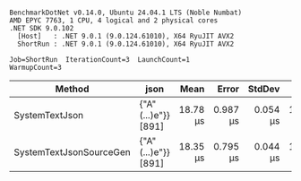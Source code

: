 ```

BenchmarkDotNet v0.14.0, Ubuntu 24.04.1 LTS (Noble Numbat)
AMD EPYC 7763, 1 CPU, 4 logical and 2 physical cores
.NET SDK 9.0.102
  [Host]   : .NET 9.0.1 (9.0.124.61010), X64 RyuJIT AVX2
  ShortRun : .NET 9.0.1 (9.0.124.61010), X64 RyuJIT AVX2

Job=ShortRun  IterationCount=3  LaunchCount=1  
WarmupCount=3  

```
| Method                  | json                | Mean     | Error    | StdDev   | Min      | Max      | Gen0   | Allocated |
|------------------------ |-------------------- |---------:|---------:|---------:|---------:|---------:|-------:|----------:|
| SystemTextJson          | {&quot;A&quot;(...)e&quot;}} [891] | 18.78 μs | 0.987 μs | 0.054 μs | 18.72 μs | 18.82 μs | 0.1831 |   3.22 KB |
| SystemTextJsonSourceGen | {&quot;A&quot;(...)e&quot;}} [891] | 18.35 μs | 0.795 μs | 0.044 μs | 18.30 μs | 18.38 μs | 0.1831 |   3.22 KB |
